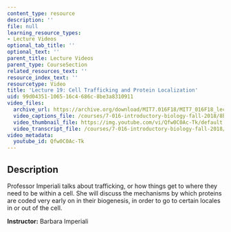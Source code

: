 ```yaml
---
content_type: resource
description: ''
file: null
learning_resource_types:
- Lecture Videos
optional_tab_title: ''
optional_text: ''
parent_title: Lecture Videos
parent_type: CourseSection
related_resources_text: ''
resource_index_text: ''
resourcetype: Video
title: 'Lecture 19: Cell Trafficking and Protein Localization'
uid: 99d04351-1065-16c4-686c-8be3a8310911
video_files:
  archive_url: https://archive.org/download/MIT7.016F18/MIT7_016F18_lec19_300k.mp4
  video_captions_file: /courses/7-016-introductory-biology-fall-2018/8b057d50990a5b0ea6007af1a160df51_Qfw0C0Ac-Tk.vtt
  video_thumbnail_file: https://img.youtube.com/vi/Qfw0C0Ac-Tk/default.jpg
  video_transcript_file: /courses/7-016-introductory-biology-fall-2018/85e7eeef9390b51fbae23ffe2cae93da_Qfw0C0Ac-Tk.pdf
video_metadata:
  youtube_id: Qfw0C0Ac-Tk
---
```


Description
-----------

Professor Imperiali talks about trafficking, or how things get to where they need to be within a cell. She will discuss the mechanisms by which proteins are coded very early on in their biogenesis, in order to go to certain locales in or out of the cell.

**Instructor:** Barbara Imperiali